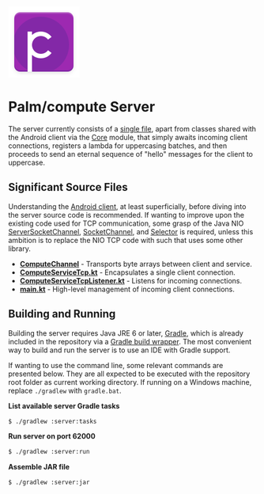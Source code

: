 ![icon](/android/src/main/res/mipmap-xxhdpi/ic_launcher.png)

# Palm/compute Server

The server currently consists of a [single file][main], apart from classes
shared with the Android client via the [Core][core] module, that simply awaits
incoming client connections, registers a lambda for uppercasing batches, and
then proceeds to send an eternal sequence of "hello" messages for the client to
uppercase.

[main]: src/main/java/se/ltu/emapal/compute/main.kt
[core]: /core

## Significant Source Files

Understanding the [Android client][android], at least superficially, before
diving into the server source code is recommended. If wanting to improve upon
the existing code used for TCP communication, some grasp of the Java NIO
[ServerSocketChannel][ssch], [SocketChannel][sch], and [Selector][sel] is
required, unless this ambition is to replace the NIO TCP code with such that
uses some other library.

- **[ComputeChannel][cc]** - Transports byte arrays between client and service.
- **[ComputeServiceTcp.kt][cst]** - Encapsulates a single client connection.
- **[ComputeServiceTcpListener.kt][cstl]** - Listens for incoming connections.
- **[main.kt][main]** - High-level management of incoming client connections.

[android]: /android
[sch]: https://docs.oracle.com/javase/8/docs/api/java/nio/channels/SocketChannel.html
[ssch]: https://docs.oracle.com/javase/8/docs/api/java/nio/channels/ServerSocketChannel.html
[sel]: https://docs.oracle.com/javase/8/docs/api/java/nio/channels/Selector.html
[cc]: /core/src/main/java/se/ltu/emapal/compute/io/ComputeChannel.kt
[cst]: /core/src/main/java/se/ltu/emapal/compute/io/ComputeServiceTcp.kt
[cstl]: /core/src/main/java/se/ltu/emapal/compute/io/ComputeServiceTcpListener.kt

## Building and Running

Building the server requires Java JRE 6 or later, [Gradle][grad], which is
already included in the repository via a [Gradle build wrapper][grwr]. The
most convenient way to build and run the server is to use an IDE with Gradle
support.

[grad]: http://gradle.org/
[grwr]: /gradle/wrapper

If wanting to use the command line, some relevant commands are presented below.
They are all expected to be executed with the repository root folder as current
working directory. If running on a Windows machine, replace `./gradlew` with
`gradle.bat`.

**List available server Gradle tasks**
```sh
$ ./gradlew :server:tasks
```

**Run server on port 62000**
```sh
$ ./gradlew :server:run
```

**Assemble JAR file**
```sh
$ ./gradlew :server:jar
```
